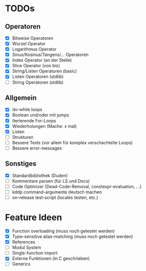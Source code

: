 # TODOs

## Operatoren
- [x] Bitweise Operatoren
- [x] Wurzel Operator
- [x] Logarithmus Operator
- [x] Sinus/Kosinus/Tangens/... Operatoren
- [x] Index Operator (an der Stelle)
- [x] Slice Operator (von bis)
- [x] String/Listen Operatoren (basic)
- [X] Listen Operatoren (stdlib)
- [ ] String Operatoren (stdlib)

## Allgemein
- [x] do-while loops
- [x] Boolean und/oder mit jumps
- [x] Iterierende For-Loops
- [x] Wiederholungen (Mache: x mal)
- [x] Listen
- [ ] Strukturen
- [ ] Bessere Tests (vor allem für komplex verschachtelte Loops)
- [ ] Bessere error-messages

## Sonstiges
- [x] Standardbibliothek (Duden)
- [ ] Kommentare parsen (für LS und Docs)
- [ ] Code Optimizer (Dead-Code-Removal, constexpr-evaluation, ...)
- [ ] kddp command-argumente deutsch machen
- [ ] on-release test-script (locales testen, etc.)

# Feature Ideen
- [x] Function overloading (muss noch getestet werden)
- [x] Type-sensitive alias-matching (muss noch getestet werden)
- [x] References
- [ ] Modul System
- [ ] Single-function import
- [X] Externe Funktionen (in C geschrieben)
- [ ] Generics

